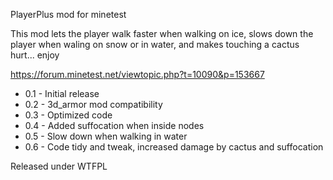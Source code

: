 PlayerPlus mod for minetest

This mod lets the player walk faster when walking on ice, slows down the player when waling on snow or in water, and makes touching a cactus hurt... enjoy

https://forum.minetest.net/viewtopic.php?t=10090&p=153667

- 0.1 - Initial release
- 0.2 - 3d_armor mod compatibility
- 0.3 - Optimized code
- 0.4 - Added suffocation when inside nodes
- 0.5 - Slow down when walking in water
- 0.6 - Code tidy and tweak, increased damage by cactus and suffocation

Released under WTFPL